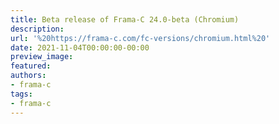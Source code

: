 ```yaml
---
title: Beta release of Frama-C 24.0-beta (Chromium)
description:
url: '%20https://frama-c.com/fc-versions/chromium.html%20'
date: 2021-11-04T00:00:00-00:00
preview_image:
featured:
authors:
- frama-c
tags:
- frama-c
---
```



